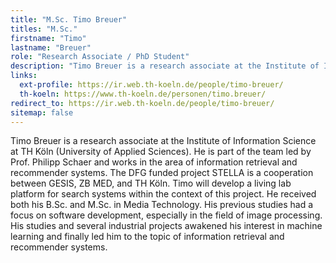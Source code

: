 ```yaml
---
title: "M.Sc. Timo Breuer"
titles: "M.Sc."
firstname: "Timo"
lastname: "Breuer"
role: "Research Associate / PhD Student"
description: "Timo Breuer is a research associate at the Institute of Information Science at TH Köln (University of Applied Sciences). He is part of the team led by Prof. Philipp Schaer and works in the area of information retrieval and recommender systems."
links:
  ext-profile: https://ir.web.th-koeln.de/people/timo-breuer/
  th-koeln: https://www.th-koeln.de/personen/timo.breuer/
redirect_to: https://ir.web.th-koeln.de/people/timo-breuer/
sitemap: false
---
```

Timo Breuer is a research associate at the Institute of Information Science at TH Köln (University of Applied Sciences). He is part of the team led by Prof. Philipp Schaer and works in the area of information retrieval and recommender systems.
The DFG funded project STELLA is a cooperation between GESIS, ZB MED, and TH Köln. Timo will develop a living lab platform for search systems within the context of this project. He received both his B.Sc. and M.Sc. in Media Technology. His previous studies had a focus on software development, especially in the field of image processing. His studies and several industrial projects awakened his interest in machine learning and finally led him to the topic of information retrieval and recommender systems.